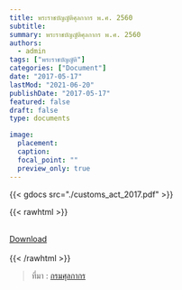 ```yaml
---
title: พระราชบัญญัติศุลกากร พ.ศ. 2560
subtitle: 
summary: พระราชบัญญัติศุลกากร พ.ศ. 2560
authors:
  - admin
tags: ["พระราชบัญญัติ"]
categories: ["Document"]
date: "2017-05-17"
lastMod: "2021-06-20"
publishDate: "2017-05-17"
featured: false
draft: false
type: documents

image:
  placement:
  caption:
  focal_point: ""
  preview_only: true
---
```




{{< gdocs src="./customs_act_2017.pdf" >}}

{{< rawhtml >}}
<br>

<br>
<div class="article-tags">
<a class="badge badge-danger" href="./customs_act_2017.pdf" target="_blank" id="download_files_new">Download</a> 
</div>
<br>
{{< /rawhtml >}}


> ที่มา : [กรมศุลกากร](http://www.customs.go.th/cont_strc_download.php?lang=th&top_menu=menu_homepage&current_id=14223132414a505f46464b4c464b4d)

